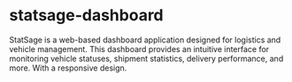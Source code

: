 # statsage-dashboard
StatSage is a web-based dashboard application designed for logistics and vehicle management. This dashboard provides an intuitive interface for monitoring vehicle statuses, shipment statistics, delivery performance, and more. With a responsive design.
